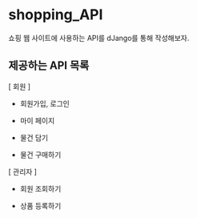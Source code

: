 # shopping_API

쇼핑 웹 사이트에 사용하는 API를 dJango를 통해 작성해보자.

## 제공하는 API 목록

[ 회원 ]

- 회원가입, 로그인

- 마이 페이지

- 물건 담기

- 물건 구매하기

[ 관리자 ] 

- 회원 조회하기

- 상품 등록하기
